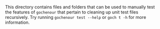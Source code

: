 This directory contains files and folders that can be used to manually test the features of `gochenour` that pertain to cleaning up unit test files recursively.
Try running `gochenour test --help` or `goch t -h` for more information.
